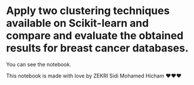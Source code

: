 # Apply two clustering techniques available on Scikit-learn and compare and evaluate the obtained results for breast cancer databases.

You can see the notebook. 


This notebook is made with love by ZEKRI Sidi Mohamed Hicham :heart::heart::heart: